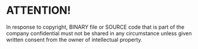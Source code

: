﻿# ATTENTION!
In response to copyright, BINARY file or SOURCE code that is part of the company confidential must not be shared in any circumstance unless given written consent from the owner of intellectual property.
